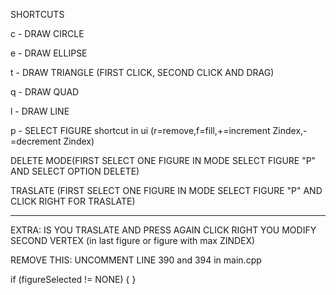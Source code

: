 
SHORTCUTS

c - DRAW CIRCLE

e - DRAW ELLIPSE

t - DRAW TRIANGLE (FIRST CLICK, SECOND CLICK AND DRAG)

q - DRAW QUAD

l - DRAW LINE

p - SELECT FIGURE shortcut in ui (r=remove,f=fill,+=increment Zindex,-=decrement Zindex)

DELETE MODE(FIRST SELECT ONE FIGURE IN MODE SELECT FIGURE "P" AND SELECT OPTION DELETE)

TRASLATE (FIRST SELECT ONE FIGURE IN MODE SELECT FIGURE "P" AND CLICK RIGHT FOR TRASLATE)

----------------------------------------------------------------------------------------------------------------------

EXTRA: IS YOU TRASLATE AND PRESS AGAIN CLICK RIGHT YOU MODIFY SECOND VERTEX (in last figure or figure with max ZINDEX)

REMOVE THIS: UNCOMMENT LINE 390 and 394 in main.cpp 

if (figureSelected != NONE) { }